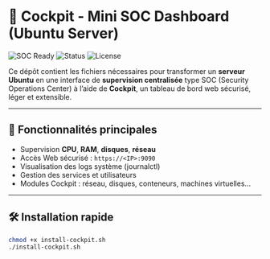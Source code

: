 # 🧠 Cockpit - Mini SOC Dashboard (Ubuntu Server)

![SOC Ready](https://img.shields.io/badge/SOC-Ready-blueviolet?style=for-the-badge&logo=linux)
![Status](https://img.shields.io/badge/Status-Stable-success?style=for-the-badge)
![License](https://img.shields.io/badge/License-MIT-green?style=for-the-badge)

Ce dépôt contient les fichiers nécessaires pour transformer un **serveur Ubuntu** en une interface de **supervision centralisée** type SOC (Security Operations Center) à l’aide de **Cockpit**, un tableau de bord web sécurisé, léger et extensible.

---

## 🚀 Fonctionnalités principales

- Supervision **CPU**, **RAM**, **disques**, **réseau**
- Accès Web sécurisé : `https://<IP>:9090`
- Visualisation des logs système (journalctl)
- Gestion des services et utilisateurs
- Modules Cockpit : réseau, disques, conteneurs, machines virtuelles...

---

## 🛠 Installation rapide

```bash
chmod +x install-cockpit.sh
./install-cockpit.sh
